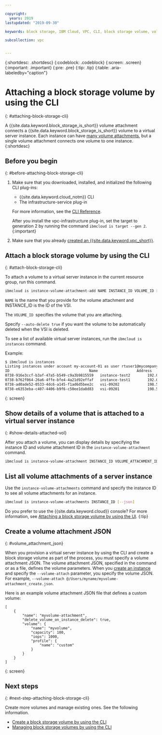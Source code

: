 ```yaml
---

copyright:
  years: 2019
lastupdated: "2019-09-30"

keywords: block storage, IBM Cloud, VPC, CLI, block storage volume, volume, volume attachment, virtual server instance, instance

subcollection: vpc


---
```


{:shortdesc: .shortdesc}
{:codeblock: .codeblock}
{:screen: .screen}
{:important: .important}
{:pre: .pre}
{:tip: .tip}
{:table: .aria-labeledby="caption"}

# Attaching a block storage volume by using the CLI
{: #attaching-block-storage-cli}

A {{site.data.keyword.block_storage_is_short}} volume attachment connects a {{site.data.keyword.block_storage_is_short}} volume to a virtual server instance. Each instance can have [many volume attachments](/docs/vpc?topic=vpc-attaching-block-storage#vol-attach-limits), but a single volume attachment connects one volume to one instance.
{:shortdesc}

## Before you begin
{: #before-attaching-block-storage-cli}

1. Make sure that you downloaded, installed, and initialized the following CLI plug-ins:
    * {{site.data.keyword.cloud_notm}} CLI
    * The infrastructure-service plug-in

   For more information, see the [CLI Reference](/docs/vpc?topic=vpc-cli-reference).
   
   After you install the vpc-infrastructure plug-in, set the target to generation 2 by running the command `ibmcloud is target --gen 2`.
   {:important}
   
2. Make sure that you already [created an {{site.data.keyword.vpc_short}}](/docs/vpc?topic=vpc-getting-started).

## Attach a block storage volume by using the CLI
{: #attach-block-storage-cli}

To attach a volume to a virtual server instance in the current resource group, run this command.

```bash
ibmcloud is instance-volume-attachment-add NAME INSTANCE_ID VOLUME_ID [--auto-delete true | false] [--json]
```

`NAME` is the name that you provide for the volume attachment and INSTANCE_ID is the ID of the VSI.

The `VOLUME_ID `specifies the volume that you are attaching.

Specify `--auto-delete true` if you want the volume to be automatically deleted when the VSI is deleted.

To see a list of available virtual server instances, run the `ibmcloud is instances` command.

Example:

```bash
$ ibmcloud is instances
Listing instances under account my-account-01 as user rtuser1@mycompany.com...
ID                                     Name                  Address          Profile   Image                            Created        Status     VPC                               Zone         Resource Group
0738-916e3ccf-b3af-47a5-b549-c9a3b9815559   instance-test2        192.0.2.1        -         ubuntu-16.04-amd64(7eb4e35b-.)   4 hours ago    running    function-test-vpc1(974e258e-.)    us-south-1   -
0738-b762f064-26a6-4ffe-bfe4-4a21d92effaf   instance-test1        192.0.2.2        -         ubuntu-16.04-amd64(7eb4e35b-.)   4 hours ago    running    function-test-vpc2(974e258e-.)    us-south-1   -
0738-ad0ade52-0533-4dc6-a145-f1ad6d5bee2c   vsi-09202             198.51.100.1     -         ubuntu-16.04-amd64(7eb4e35b-.)   5 hours ago    running    vpnaas-test1(2467b0fa-.)          us-south-1   -
0738-e6353eba-c407-4406-b9f6-c50ee1da8d83   vsi-09201             198.51.100.3     -         ubuntu-16.04-amd64(7eb4e35b-.)   5 hours ago    running    vpnaas-test1(2467b0fa-.)          us-south-1   -

```
{: screen}

## Show details of a volume that is attached to a virtual server instance
{: #show-details-attached-vol}

After you attach a volume, you can display details by specifying the instance ID and volume attachment ID in the `instance-volume-attachment` command.

```bash
ibmcloud is instance-volume-attachment INSTANCE_ID VOLUME_ATTACHMENT_ID [--json]
```

## List all volume attachments of a server instance

Use the `instance-volume-attachments` command and specify the instance ID to see all volume attachments for an instance.

```bash
ibmcloud is instance-volume-attachments INSTANCE_ID [--json]
```

Do you prefer to use the {{site.data.keyword.cloud}} console? For more information, see [Attaching a block storage volume by using the UI](/docs/vpc?topic=vpc-attaching-block-storage).
{:tip}

## Create a volume attachment JSON
{: #volume_attachment_json}

When you provision a virtual server instance by using the CLI and create a block storage volume as part of the process, you must specify a volume attachment JSON. The volume attachment JSON, specified in the command or as a file, defines the volume parameters. When you [create an instance](/docs/vpc?topic=vpc-creating-virtual-servers-cli) and specify the `--volume-attach` parameter, you specify the volume JSON. For example, `--volume-attach @/Users/myname/myvolume-attachment_create.json`.

Here is an example volume attachment JSON file that defines a custom volume:

```
[
    {
        "name": "myvolume-attachment",
        "delete_volume_on_instance_delete": true,
        "volume": {
            "name": "myvolume",
            "capacity": 100,
            "iops": 1000,
            "profile": {
                "name": "custom"
            }
        }
    }
]
```
{: screen}

## Next steps
{: #next-step-attaching-block-storage-cli}

Create more volumes and manage existing ones. See the following information.

* [Create a block storage volume by using the CLI](/docs/vpc?topic=vpc-creating-block-storage-cli)
* [Managing block storage volumes by using the CLI](/docs/vpc?topic=vpc-managing-block-storage-cli)
